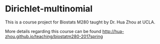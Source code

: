 # Dirichlet-multinomial
This is a course project for Biostats M280 taught by Dr. Hua Zhou at UCLA. 

More details regarding this course can be found http://hua-zhou.github.io/teaching/biostatm280-2017spring
